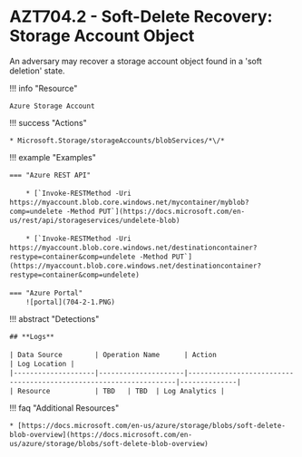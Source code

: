 # AZT704.2 - Soft-Delete Recovery: Storage Account Object

An adversary may recover a storage account object found in a 'soft deletion' state.

!!! info "Resource" 

	Azure Storage Account
	
!!! success "Actions"

	* Microsoft.Storage/storageAccounts/blobServices/*\/*
	

!!! example "Examples"

    === "Azure REST API"
	
		* [`Invoke-RESTMethod -Uri https://myaccount.blob.core.windows.net/mycontainer/myblob?comp=undelete -Method PUT`](https://docs.microsoft.com/en-us/rest/api/storageservices/undelete-blob)
		
		* [`Invoke-RESTMethod -Uri https://myaccount.blob.core.windows.net/destinationcontainer?restype=container&comp=undelete -Method PUT`](https://myaccount.blob.core.windows.net/destinationcontainer?restype=container&comp=undelete)
    
	=== "Azure Portal"
    	![portal](704-2-1.PNG)

!!! abstract "Detections"

	## **Logs** 

    | Data Source        | Operation Name      | Action                                                            | Log Location |
    |--------------------|---------------------|-------------------------------------------------------------------|--------------|
    | Resource           | TBD	 | TBD	| Log Analytics |       

   
!!! faq "Additional Resources"

	* [https://docs.microsoft.com/en-us/azure/storage/blobs/soft-delete-blob-overview](https://docs.microsoft.com/en-us/azure/storage/blobs/soft-delete-blob-overview)